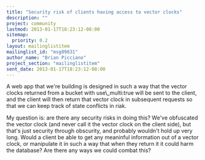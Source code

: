 ```yaml
---
title: "Security risk of clients having access to vector clocks"
description: ""
project: community
lastmod: 2013-01-17T18:23:12-08:00
sitemap:
  priority: 0.2
layout: mailinglistitem
mailinglist_id: "msg09831"
author_name: "Brian Picciano"
project_section: "mailinglistitem"
sent_date: 2013-01-17T18:23:12-08:00
---
```



A web app that we're building is designed in such a way that the vector
clocks returned from a bucket with use\\_multi:true will be sent to the
client, and the client will then return that vector clock in subsequent
requests so that we can keep track of state conflicts in riak.

My question is: are there any security risks in doing this? We've
obfuscated the vector clock (and never call it the vector clock on the
client side), but that's just security through obscurity, and probably
wouldn't hold up very long. Would a client be able to get any meaninful
information out of a vector clock, or manipulate it in such a way that when
they return it it could harm the database? Are there any ways we could
combat this?
